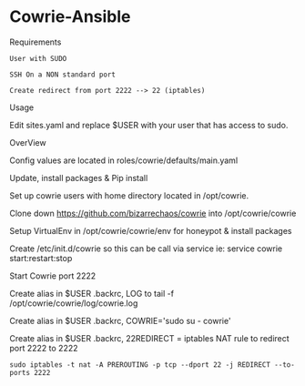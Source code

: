 # Cowrie-Ansible

Requirements

	User with SUDO 

	SSH On a NON standard port

	Create redirect from port 2222 --> 22 (iptables)



Usage

Edit sites.yaml and replace $USER with your user that has access to sudo.



OverView

Config values are located in roles/cowrie/defaults/main.yaml

Update, install packages & Pip install 

Set up cowrie users with home directory located in /opt/cowrie.

Clone down https://github.com/bizarrechaos/cowrie into /opt/cowrie/cowrie

Setup VirtualEnv in /opt/cowrie/cowrie/env for honeypot & install packages 

Create /etc/init.d/cowrie so this can be call via service ie: service cowrie start:restart:stop 

Start Cowrie port 2222

Create alias in $USER .backrc, LOG to tail -f /opt/cowrie/cowrie/log/cowrie.log

Create alias in $USER .backrc, COWRIE='sudo su - cowrie'

Create alias in $USER .backrc, 22REDIRECT = iptables NAT rule to redirect port 2222 to 2222

	sudo iptables -t nat -A PREROUTING -p tcp --dport 22 -j REDIRECT --to-ports 2222